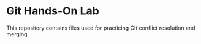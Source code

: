# Git Hands-On Lab

This repository contains files used for practicing Git conflict resolution and merging.